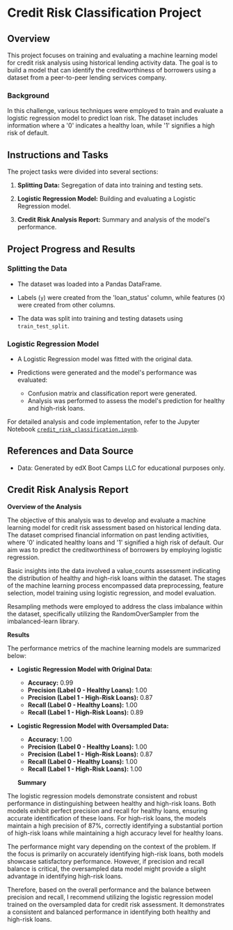 # __Credit Risk Classification Project__

## __Overview__

This project focuses on training and evaluating a machine learning model for credit risk analysis using historical lending activity data. The goal is to build a model that can identify the creditworthiness of borrowers using a dataset from a peer-to-peer lending services company.

### __Background__
In this challenge, various techniques were employed to train and evaluate a logistic regression model to predict loan risk. The dataset includes information where a '0' indicates a healthy loan, while '1' signifies a high risk of default.

## __Instructions and Tasks__
The project tasks were divided into several sections:

1. __**Splitting Data**:__ Segregation of data into training and testing sets.

2. __**Logistic Regression Model**:__ Building and evaluating a Logistic Regression model.

3. __**Credit Risk Analysis Report**:__ Summary and analysis of the model's performance.

## __Project Progress and Results__

### __Splitting the Data__

- The dataset was loaded into a Pandas DataFrame.

- Labels (`y`) were created from the 'loan_status' column, while features (`X`) were created from other columns.

- The data was split into training and testing datasets using `train_test_split`.

### __Logistic Regression Model__

- A Logistic Regression model was fitted with the original data.

- Predictions were generated and the model's performance was evaluated:
  - Confusion matrix and classification report were generated.
  - Analysis was performed to assess the model's prediction for healthy and high-risk loans.

For detailed analysis and code implementation, refer to the Jupyter Notebook [`credit_risk_classification.ipynb`](https://github.com/kaijaygregory/credit-risk-classification/blob/main/Credit_Risk/credit_risk_classification.ipynb).

## __References and Data Source__
- Data: Generated by edX Boot Camps LLC for educational purposes only.

## __Credit Risk Analysis Report__

__Overview of the Analysis__

The objective of this analysis was to develop and evaluate a machine learning model for credit risk assessment based on historical lending data. The dataset comprised financial information on past lending activities, where '0' indicated healthy loans and '1' signified a high risk of default. Our aim was to predict the creditworthiness of borrowers by employing logistic regression.

Basic insights into the data involved a value_counts assessment indicating the distribution of healthy and high-risk loans within the dataset. The stages of the machine learning process encompassed data preprocessing, feature selection, model training using logistic regression, and model evaluation.

Resampling methods were employed to address the class imbalance within the dataset, specifically utilizing the RandomOverSampler from the imbalanced-learn library.

__Results__

The performance metrics of the machine learning models are summarized below:

- **Logistic Regression Model with Original Data:**
  - **Accuracy:** 0.99
  - **Precision (Label 0 - Healthy Loans):** 1.00
  - **Precision (Label 1 - High-Risk Loans):** 0.87
  - **Recall (Label 0 - Healthy Loans):** 1.00
  - **Recall (Label 1 - High-Risk Loans):** 0.89

- **Logistic Regression Model with Oversampled Data:**
  - **Accuracy:** 1.00
  - **Precision (Label 0 - Healthy Loans):** 1.00
  - **Precision (Label 1 - High-Risk Loans):** 0.87
  - **Recall (Label 0 - Healthy Loans):** 1.00
  - **Recall (Label 1 - High-Risk Loans):** 1.00
  
  __Summary__

The logistic regression models demonstrate consistent and robust performance in distinguishing between healthy and high-risk loans. Both models exhibit perfect precision and recall for healthy loans, ensuring accurate identification of these loans. For high-risk loans, the models maintain a high precision of 87%, correctly identifying a substantial portion of high-risk loans while maintaining a high accuracy level for healthy loans.

The performance might vary depending on the context of the problem. If the focus is primarily on accurately identifying high-risk loans, both models showcase satisfactory performance. However, if precision and recall balance is critical, the oversampled data model might provide a slight advantage in identifying high-risk loans.

Therefore, based on the overall performance and the balance between precision and recall, I recommend utilizing the logistic regression model trained on the oversampled data for credit risk assessment. It demonstrates a consistent and balanced performance in identifying both healthy and high-risk loans.

